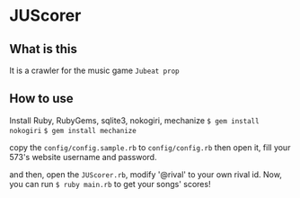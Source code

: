 # JUScorer

## What is this
It is a crawler for the music game `Jubeat prop`

## How to use
Install Ruby, RubyGems, sqlite3, nokogiri, mechanize
`$ gem install nokogiri`
`$ gem install mechanize`

copy the `config/config.sample.rb` to `config/config.rb`
then open it, fill your 573's website username and password.

and then, open the `JUScorer.rb`, modify '@rival' to your own rival id.
Now, you can run `$ ruby main.rb` to get your songs' scores!

